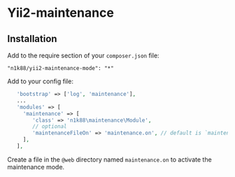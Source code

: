 Yii2-maintenance
================

Installation
------------

Add to the require section of your `composer.json` file:
```
"n1k88/yii2-maintenance-mode": "*"
```

Add to your config file:
```php
   'bootstrap' => ['log', 'maintenance'],
   ...
   'modules' => [
     'maintenance' => [
        'class' => 'n1k88\maintenance\Module',
        // optional
        'maintenanceFileOn' => 'maintenance.on', // default is `maintenance.on`
     ],
   ],
```

Create a file in the `@web` directory named `maintenance.on` to activate the maintenance mode.